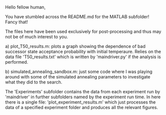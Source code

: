 Hello fellow human, 

You have stumbled across the README.md for the MATLAB subfolder! Fancy that!

The files here have been used exclusively for post-processing and thus may not be of much interest
to you.

a) plot_T50_results.m: plots a graph showing the dependence of bad successor state acceptance
probability with initial temperaure. Relies on the data file 'T50_results.txt' which is written by
'maindriver.py' if the analysis is performed.

b) simulated_annealing_sandbox.m: just some code where I was playing around with some of the
simulated annealing parameters to investigate what they did to the search. 

The 'Experiments' subfolder contains the data from each experiment run by 'maindriver' in further
subfolders named by the experiment run time. In here there is a single file:
'plot_experiment_results.m' which just processes the data of a specified experiment folder and 
produces all the relevant figures. 
